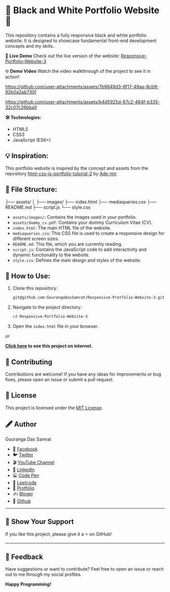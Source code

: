 # 🎨 Black and White Portfolio Website 💼

This repository contains a fully responsive black and white portfolio website. It is designed to showcase fundamental front-end development concepts and my skills.

🎥 **Live Demo**
Check out the live version of the website: [Responsive-Portfolio-Website-3](https://responsiveprotfoliowebsite3bygouranga.netlify.app)

🌐 **Demo Video**
Watch the video walkthrough of the project to see it in action!

https://github.com/user-attachments/assets/7b9849d3-8f17-49aa-8cb9-92b0a2ab730f



https://github.com/user-attachments/assets/b4d5925d-67c2-484f-b335-32c07c26bba0



**🛠️ Technologies:**

- HTML5
- CSS3
- JavaScript (ES6+)

## 💡 Inspiration:

This portfolio website is inspired by the concept and assets from the repository [html-css-js-portfolio-tutorial-2](https://github.com/Ade-mir/html-css-js-portfolio-tutorial-2) by [Ade-mir](https://github.com/Ade-mir).

## 📂 File Structure:

├── assets/
│ ├── images/
├── index.html
├── mediaqueries.css
├── README.md
├── script.js
└── style.css

- `assets/images/`: Contains the images used in your portfolio.
- `assets/dummy_cv.pdf`: Contains your dummy Curriculum Vitae (CV).
- `index.html`: The main HTML file of the website.
- `mediaqueries.css`: This CSS file is used to create a responsive design for different screen sizes.
- `README.md`: This file, which you are currently reading.
- `script.js`: Contains the JavaScript code to add interactivity and dynamic functionality to the website.
- `style.css`: Defines the main design and styles of the website.

## 🚀 How to Use:

1.  Clone this repository:

    ```bash
    git@github.com:GourangaDasSamrat/Responsive-Protfolio-Website-3.git

2.  Navigate to the project directory:
    ```bash
    cd Responsive-Portfolio-Website-3
    ```
3.  Open the `index.html` file in your browser.

or

**[Click here](https://responsiveprotfoliowebsite3bygouranga.netlify.app) to see this project on internet.**

## 👏 Contributing

Contributions are welcome! If you have any ideas for improvements or bug fixes, please open an issue or submit a pull request.

## 📰 License

This project is licensed under the [MIT License](https://opensource.org/licenses/MIT).

## 🖋️ Author

Gouranga Das Samrat

- 📘 [Facebook](https://www.facebook.com/gourangadassamrat)
- 🐦 [Twitter](https://x.com/gouranga_khulna)
- 🎬 [YouTube Channel](https://www.youtube.com/@GourangaDasSamrat)
- 💼 [LinkedIn](https://linkedin.com/in/gouranga-das-samrat)
- 💻 [Code Pen](https://codepen.io/gouranga-das-samrat)
- 🚀 [Leetcode](https://leetcode.com/u/cqq98g0hw0/)
- 🎨 [Protfolio](https://gourangadas.netlify.app/)
- ✍️ [Bloger](https://gourangadassamrat.blogspot.com/)
- 🐙 [Github](https://github.com/GourangaDasSamrat)

---

## 🌟 Show Your Support

If you like this project, please give it a ⭐ on GitHub!

---

## 📢 Feedback

Have suggestions or want to contribute? Feel free to open an issue or reach out to me through my social profiles.

**Happy Programming!**
